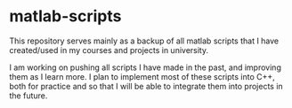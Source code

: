 # matlab-scripts

This repository serves mainly as a backup of all matlab scripts that I have created/used in my courses and projects in university.

I am working on pushing all scripts I have made in the past, and improving them as I learn more.
I plan to implement most of these scripts into C++, both for practice and so that I will be able to integrate them into projects in the future.
